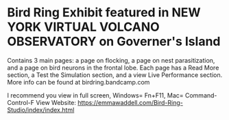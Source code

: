 # Bird Ring Exhibit featured in NEW YORK VIRTUAL VOLCANO OBSERVATORY on Governer's Island
Contains 3 main pages: a page on flocking, a page on nest parasitization, and a page on bird neurons in the frontal lobe. Each page has a Read More section, a Test the Simulation section, and a view Live Performance section. More info can be found at birdring.bandcamp.com

I recommend you view in full screen, Windows= Fn+F11, Mac= Command-Control-F
View Website: https://emmawaddell.com/Bird-Ring-Studio/index/index.html
